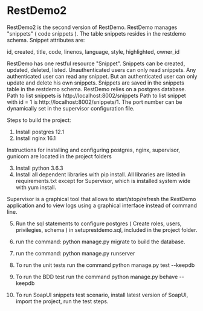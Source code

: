 # RestDemo2
RestDemo2 is the second version of RestDemo.  RestDemo manages "snippets" ( code snippets ).  The table snippets resides in the restdemo schema.  Snippet attributes are:

id, 
created, 
title, 
code, 
linenos, 
language, 
style, 
highlighted, 
owner_id


RestDemo has one restful resource "Snippet". Snippets can be created, updated, deleted, listed. Unauthenticated users can only read snippets. Any authenticated user can read any snippet. But an authenticated user can only update and delete his own snippets. Snippets are saved in the snippets table in the restdemo schema. RestDemo relies on a postgres database. Path to list snippets is http://localhost:8002/snippets Path to list snippet with id = 1 is http://localhost:8002/snippets/1.  The port number can be dynamically set in the supervisor configuration file.


Steps to build the project:

1. Install postgres 12.1
2. Install nginx 16.1

Instructions for installing and configuring postgres, nginx, supervisor, gunicorn are located in the project folders

3. Install python 3.6.3
4. Install all dependent libraries with pip install. All libraries are listed in requirements.txt except for Supervisor, which is installed system wide with yum install.

Supervisor is a graphical tool that allows to start/stop/refresh the RestDemo application and to view logs using a graphical interface instead of command line.

5. Run the sql statements to configure postgres ( Create roles, users, privilegies, schema ) in setuprestdemo.sql, included in the project folder.

6. run the command: python manage.py migrate to build the database.
7. run the command: python manage.py runserver 
8. To run the unit tests run the command python manage.py test --keepdb
9. To run the BDD test run the command python manage.py behave --keepdb
10. To run SoapUI snippets test scenario, install latest version of SoapUI, import the project, run the test steps.
